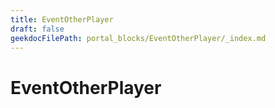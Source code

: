 ```yaml
---
title: EventOtherPlayer
draft: false
geekdocFilePath: portal_blocks/EventOtherPlayer/_index.md
---
```

# EventOtherPlayer